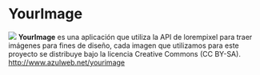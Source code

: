 # YourImage
<img src="http://www.azulweb.net/wp-content/uploads/2014/02/YourImage-ResponsiveDesign.jpg">
<b>YourImage</b> es una aplicación que utiliza la API de lorempixel para traer imágenes para fines de diseño, cada imagen que utilizamos para este proyecto se distribuye bajo la licencia Creative Commons (CC BY-SA). <a href="http://www.azulweb.net/yourimage/">http://www.azulweb.net/yourimage</a>
